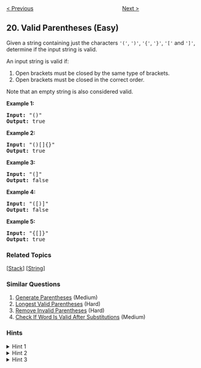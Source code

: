<!--|This file generated by command(leetcode description); DO NOT EDIT.    |-->
<!--+----------------------------------------------------------------------+-->
<!--|@author    openset <openset.wang@gmail.com>                           |-->
<!--|@link      https://github.com/openset                                 |-->
<!--|@home      https://github.com/openset/leetcode                        |-->
<!--+----------------------------------------------------------------------+-->

[< Previous](https://github.com/openset/leetcode/tree/master/problems/remove-nth-node-from-end-of-list "Remove Nth Node From End of List")
　　　　　　　　　　　　　　　　
[Next >](https://github.com/openset/leetcode/tree/master/problems/merge-two-sorted-lists "Merge Two Sorted Lists")

## 20. Valid Parentheses (Easy)

<p>Given a string containing just the characters <code>&#39;(&#39;</code>, <code>&#39;)&#39;</code>, <code>&#39;{&#39;</code>, <code>&#39;}&#39;</code>, <code>&#39;[&#39;</code> and <code>&#39;]&#39;</code>, determine if the input string is valid.</p>

<p>An input string is valid if:</p>

<ol>
	<li>Open brackets must be closed by the same type of brackets.</li>
	<li>Open brackets must be closed in the correct order.</li>
</ol>

<p>Note that an empty string is&nbsp;also considered valid.</p>

<p><strong>Example 1:</strong></p>

<pre>
<strong>Input:</strong> &quot;()&quot;
<strong>Output:</strong> true
</pre>

<p><strong>Example 2:</strong></p>

<pre>
<strong>Input:</strong> &quot;()[]{}&quot;
<strong>Output:</strong> true
</pre>

<p><strong>Example 3:</strong></p>

<pre>
<strong>Input:</strong> &quot;(]&quot;
<strong>Output:</strong> false
</pre>

<p><strong>Example 4:</strong></p>

<pre>
<strong>Input:</strong> &quot;([)]&quot;
<strong>Output:</strong> false
</pre>

<p><strong>Example 5:</strong></p>

<pre>
<strong>Input:</strong> &quot;{[]}&quot;
<strong>Output:</strong> true
</pre>

### Related Topics
  [[Stack](https://github.com/openset/leetcode/tree/master/tag/stack/README.md)]
  [[String](https://github.com/openset/leetcode/tree/master/tag/string/README.md)]

### Similar Questions
  1. [Generate Parentheses](https://github.com/openset/leetcode/tree/master/problems/generate-parentheses) (Medium)
  1. [Longest Valid Parentheses](https://github.com/openset/leetcode/tree/master/problems/longest-valid-parentheses) (Hard)
  1. [Remove Invalid Parentheses](https://github.com/openset/leetcode/tree/master/problems/remove-invalid-parentheses) (Hard)
  1. [Check If Word Is Valid After Substitutions](https://github.com/openset/leetcode/tree/master/problems/check-if-word-is-valid-after-substitutions) (Medium)

### Hints
<details>
<summary>Hint 1</summary>
An interesting property about a valid parenthesis expression is that a sub-expression of a valid expression should also be a valid expression. (Not every sub-expression) e.g.

<pre>
{ { } [ ] [ [ [ ] ] ] } is VALID expression
          [ [ [ ] ] ]    is VALID sub-expression
  { } [ ]                is VALID sub-expression
</pre>

Can we exploit this recursive structure somehow?
</details>

<details>
<summary>Hint 2</summary>
What if whenever we encounter a matching pair of parenthesis in the expression, we simply remove it from the expression? This would keep on shortening the expression. e.g.

<pre>
{ { ( { } ) } }
      |_|

{ { (      ) } }
    |______|

{ {          } }
  |__________|

{                }
|________________|

VALID EXPRESSION!
</pre>
</details>

<details>
<summary>Hint 3</summary>
The <b>stack</b> data structure can come in handy here in representing this recursive structure of the problem. We can't really process this from the inside out because we don't have an idea about the overall structure. But, the stack can help us process this recursively i.e. from outside to inwards.
</details>
